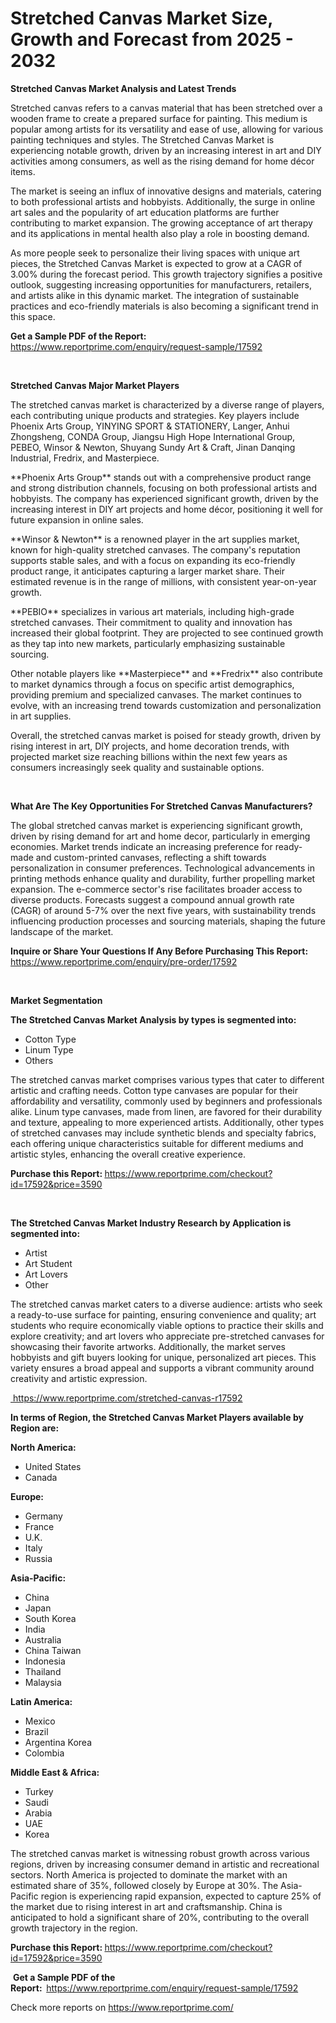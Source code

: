 <p><h1>Stretched Canvas Market Size, Growth and Forecast from 2025 - 2032</h1></p><p><strong>Stretched Canvas Market Analysis and Latest Trends</strong></p>
<p><p>Stretched canvas refers to a canvas material that has been stretched over a wooden frame to create a prepared surface for painting. This medium is popular among artists for its versatility and ease of use, allowing for various painting techniques and styles. The Stretched Canvas Market is experiencing notable growth, driven by an increasing interest in art and DIY activities among consumers, as well as the rising demand for home décor items. </p><p>The market is seeing an influx of innovative designs and materials, catering to both professional artists and hobbyists. Additionally, the surge in online art sales and the popularity of art education platforms are further contributing to market expansion. The growing acceptance of art therapy and its applications in mental health also play a role in boosting demand. </p><p>As more people seek to personalize their living spaces with unique art pieces, the Stretched Canvas Market is expected to grow at a CAGR of 3.00% during the forecast period. This growth trajectory signifies a positive outlook, suggesting increasing opportunities for manufacturers, retailers, and artists alike in this dynamic market. The integration of sustainable practices and eco-friendly materials is also becoming a significant trend in this space.</p></p>
<p><strong>Get a Sample PDF of the Report:&nbsp;</strong> <a href="https://www.reportprime.com/enquiry/request-sample/17592?utm_campaign=3542&utm_medium=2&utm_source=Github&utm_content=ia&utm_term=18032025&utm_id=stretched-canvas">https://www.reportprime.com/enquiry/request-sample/17592</a></p>
<p>&nbsp;</p>
<p><strong>Stretched Canvas Major Market Players</strong></p>
<p><p>The stretched canvas market is characterized by a diverse range of players, each contributing unique products and strategies. Key players include Phoenix Arts Group, YINYING SPORT & STATIONERY, Langer, Anhui Zhongsheng, CONDA Group, Jiangsu High Hope International Group, PEBEO, Winsor & Newton, Shuyang Sundy Art & Craft, Jinan Danqing Industrial, Fredrix, and Masterpiece.</p><p>**Phoenix Arts Group** stands out with a comprehensive product range and strong distribution channels, focusing on both professional artists and hobbyists. The company has experienced significant growth, driven by the increasing interest in DIY art projects and home décor, positioning it well for future expansion in online sales.</p><p>**Winsor & Newton** is a renowned player in the art supplies market, known for high-quality stretched canvases. The company's reputation supports stable sales, and with a focus on expanding its eco-friendly product range, it anticipates capturing a larger market share. Their estimated revenue is in the range of millions, with consistent year-on-year growth.</p><p>**PEBIO** specializes in various art materials, including high-grade stretched canvases. Their commitment to quality and innovation has increased their global footprint. They are projected to see continued growth as they tap into new markets, particularly emphasizing sustainable sourcing.</p><p>Other notable players like **Masterpiece** and **Fredrix** also contribute to market dynamics through a focus on specific artist demographics, providing premium and specialized canvases. The market continues to evolve, with an increasing trend towards customization and personalization in art supplies.</p><p>Overall, the stretched canvas market is poised for steady growth, driven by rising interest in art, DIY projects, and home decoration trends, with projected market size reaching billions within the next few years as consumers increasingly seek quality and sustainable options.</p></p>
<p>&nbsp;</p>
<p><strong>What Are The Key Opportunities For Stretched Canvas Manufacturers?</strong></p>
<p><p>The global stretched canvas market is experiencing significant growth, driven by rising demand for art and home decor, particularly in emerging economies. Market trends indicate an increasing preference for ready-made and custom-printed canvases, reflecting a shift towards personalization in consumer preferences. Technological advancements in printing methods enhance quality and durability, further propelling market expansion. The e-commerce sector's rise facilitates broader access to diverse products. Forecasts suggest a compound annual growth rate (CAGR) of around 5-7% over the next five years, with sustainability trends influencing production processes and sourcing materials, shaping the future landscape of the market.</p></p>
<p><strong>Inquire or Share Your Questions If Any Before Purchasing This Report:</strong> <a href="https://www.reportprime.com/enquiry/pre-order/17592?utm_campaign=3542&utm_medium=2&utm_source=Github&utm_content=ia&utm_term=18032025&utm_id=stretched-canvas">https://www.reportprime.com/enquiry/pre-order/17592</a></p>
<p>&nbsp;</p>
<p><strong>Market Segmentation</strong></p>
<p><strong>The Stretched Canvas Market Analysis by types is segmented into:</strong></p>
<p><ul><li>Cotton Type</li><li>Linum Type</li><li>Others</li></ul></p>
<p><p>The stretched canvas market comprises various types that cater to different artistic and crafting needs. Cotton type canvases are popular for their affordability and versatility, commonly used by beginners and professionals alike. Linum type canvases, made from linen, are favored for their durability and texture, appealing to more experienced artists. Additionally, other types of stretched canvases may include synthetic blends and specialty fabrics, each offering unique characteristics suitable for different mediums and artistic styles, enhancing the overall creative experience.</p></p>
<p><strong>Purchase this Report:&nbsp;</strong><a href="https://www.reportprime.com/checkout?id=17592&price=3590&utm_campaign=3542&utm_medium=2&utm_source=Github&utm_content=ia&utm_term=18032025&utm_id=stretched-canvas">https://www.reportprime.com/checkout?id=17592&price=3590</a></p>
<p>&nbsp;</p>
<p><strong>The Stretched Canvas Market Industry Research by Application is segmented into:</strong></p>
<p><ul><li>Artist</li><li>Art Student</li><li>Art Lovers</li><li>Other</li></ul></p>
<p><p>The stretched canvas market caters to a diverse audience: artists who seek a ready-to-use surface for painting, ensuring convenience and quality; art students who require economically viable options to practice their skills and explore creativity; and art lovers who appreciate pre-stretched canvases for showcasing their favorite artworks. Additionally, the market serves hobbyists and gift buyers looking for unique, personalized art pieces. This variety ensures a broad appeal and supports a vibrant community around creativity and artistic expression.</p></p>
<p><a href="https://www.reportprime.com/stretched-canvas-r17592?utm_campaign=3542&utm_medium=2&utm_source=Github&utm_content=ia&utm_term=18032025&utm_id=stretched-canvas">&nbsp;https://www.reportprime.com/stretched-canvas-r17592</a></p>
<p><strong>In terms of Region, the Stretched Canvas Market Players available by Region are:</strong></p>
<p>
    <p> <strong> North America: </strong>
        <ul>
            <li>United States</li>
            <li>Canada</li>
        </ul>
        </p> 
    <p> <strong> Europe: </strong>
        <ul>
            <li>Germany</li>
            <li>France</li>
            <li>U.K.</li>
            <li>Italy</li>
            <li>Russia</li>
        </ul>
        </p> 
    <p> <strong> Asia-Pacific: </strong>
        <ul>
            <li>China</li>
            <li>Japan</li>
            <li>South Korea</li>
            <li>India</li>
            <li>Australia</li>
            <li>China Taiwan</li>
            <li>Indonesia</li>
            <li>Thailand</li>
            <li>Malaysia</li>
        </ul>
        </p> 
    <p> <strong> Latin America: </strong>
        <ul>
            <li>Mexico</li>
            <li>Brazil</li>
            <li>Argentina Korea</li>
            <li>Colombia</li>
        </ul>
        </p> 
    <p> <strong> Middle East & Africa: </strong>
        <ul>
            <li>Turkey</li>
            <li>Saudi</li>
            <li>Arabia</li>
            <li>UAE</li>
            <li>Korea</li>
        </ul>
    </p>
    </p>
<p><p>The stretched canvas market is witnessing robust growth across various regions, driven by increasing consumer demand in artistic and recreational sectors. North America is projected to dominate the market with an estimated share of 35%, followed closely by Europe at 30%. The Asia-Pacific region is experiencing rapid expansion, expected to capture 25% of the market due to rising interest in art and craftsmanship. China is anticipated to hold a significant share of 20%, contributing to the overall growth trajectory in the region.</p></p>
<p><strong>Purchase this Report: </strong><a href="https://www.reportprime.com/checkout?id=17592&price=3590&utm_campaign=3542&utm_medium=2&utm_source=Github&utm_content=ia&utm_term=18032025&utm_id=stretched-canvas">https://www.reportprime.com/checkout?id=17592&price=3590</a></p>
<p>&nbsp;<strong>Get a Sample PDF of the Report:&nbsp;&nbsp;</strong><a href="https://www.reportprime.com/enquiry/request-sample/17592?utm_campaign=3542&utm_medium=2&utm_source=Github&utm_content=ia&utm_term=18032025&utm_id=stretched-canvas">https://www.reportprime.com/enquiry/request-sample/17592</a></p>
<p><strong></strong></p>
<p>Check more reports on <a href="https://www.reportprime.com/?utm_campaign=3542&utm_medium=2&utm_source=Github&utm_content=ia&utm_term=18032025&utm_id=stretched-canvas">https://www.reportprime.com/</a></p>